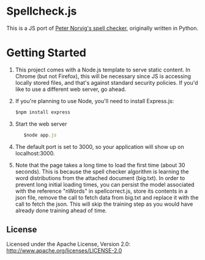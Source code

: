Spellcheck.js
======

This is a JS port of [Peter Norvig's spell checker](http://norvig.com/spell-correct.html), originally written in Python.


Getting Started
======

1. This project comes with a Node.js template to serve static content. In Chrome (but not Firefox), this will be necessary since JS is accessing locally stored files, and that's against standard security policies. If you'd like to use a different web server, go ahead.

2. If you're planning to use Node, you'll need to install Express.js:
    ```javascript   
    $npm install express
    ```

3. Start the web server
    ```javascript
       $node app.js
    ```
    
4. The default port is set to 3000, so your application will show up on localhost:3000.

5. Note that the page takes a long time to load the first time (about 30 seconds). This is because the spell checker algorithm is learning the word distributions from the attached document (big.txt). In order to prevent long initial loading times, you can persist the model associated with the reference "nWords" in spellcorrect.js, store its contents in a json file, remove the call to fetch data from big.txt and replace it with the call to fetch the json. This will skip the training step as you would have already done training ahead of time.


## License

Licensed under the Apache License, Version 2.0: http://www.apache.org/licenses/LICENSE-2.0
